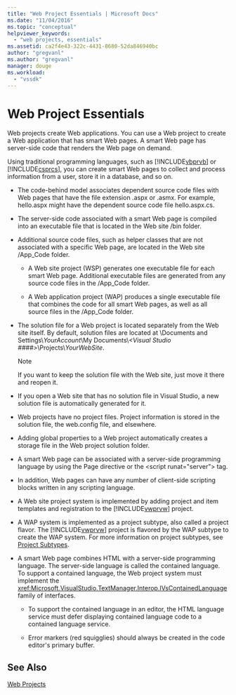 ```yaml
---
title: "Web Project Essentials | Microsoft Docs"
ms.date: "11/04/2016"
ms.topic: "conceptual"
helpviewer_keywords: 
  - "web projects, essentials"
ms.assetid: ca2f4e43-322c-4431-8680-52da846940bc
author: "gregvanl"
ms.author: "gregvanl"
manager: douge
ms.workload: 
  - "vssdk"
---
```

# Web Project Essentials
Web projects create Web applications. You can use a Web project to create a Web application that has smart Web pages. A smart Web page has server-side code that renders the Web page on demand.  
  
 Using traditional programming languages, such as [!INCLUDE[vbprvb](../../code-quality/includes/vbprvb_md.md)] or [!INCLUDE[csprcs](../../data-tools/includes/csprcs_md.md)], you can create smart Web pages to collect and process information from a user, store it in a database, and so on.  
  
- The code-behind model associates dependent source code files with Web pages that have the file extension .aspx or .asmx. For example, hello.aspx might have the dependent source code file hello.aspx.cs.  
  
- The server-side code associated with a smart Web page is compiled into an executable file that is located in the Web site /bin folder.  
  
- Additional source code files, such as helper classes that are not associated with a specific Web page, are located in the Web site /App_Code folder.  
  
  -   A Web site project (WSP) generates one executable file for each smart Web page. Additional executable files are generated from any source code files in the /App_Code folder.  
  
  -   A Web application project (WAP) produces a single executable file that combines the code for all smart Web pages, as well as all source files in the /App_Code folder.  
  
- The solution file for a Web project is located separately from the Web site itself. By default, solution files are located at \Documents and Settings\\*YourAccount*\My Documents\\*\<Visual Studio ####>*\Projects\\*YourWebSite*.  
  
  > [!NOTE]
  >  If you want to keep the solution file with the Web site, just move it there and reopen it.  
  
- If you open a Web site that has no solution file in Visual Studio, a new solution file is automatically generated for it.  
  
- Web projects have no project files. Project information is stored in the solution file, the web.config file, and elsewhere.  
  
- Adding global properties to a Web project automatically creates a storage file in the Web project solution folder.  
  
- A smart Web page can be associated with a server-side programming language by using the Page directive or the \<script runat="server"> tag.  
  
- In addition, Web pages can have any number of client-side scripting blocks written in any scripting language.  
  
- A Web site project system is implemented by adding project and item templates and registration to the [!INCLUDE[vwprvw](../../extensibility/internals/includes/vwprvw_md.md)] project.  
  
- A WAP system is implemented as a project subtype, also called a project flavor. The [!INCLUDE[vwprvw](../../extensibility/internals/includes/vwprvw_md.md)] project is flavored by the WAP subtype to create the WAP system. For more information on project subtypes, see [Project Subtypes](../../extensibility/internals/project-subtypes.md).  
  
- A smart Web page combines HTML with a server-side programming language. The server-side language is called the contained language. To support a contained language, the Web project system must implement the <xref:Microsoft.VisualStudio.TextManager.Interop.IVsContainedLanguage> family of interfaces.  
  
  -   To support the contained language in an editor, the HTML language service must defer displaying contained language code to a contained language service.  
  
  -   Error markers (red squigglies) should always be created in the code editor's primary buffer.  
  
## See Also  
 [Web Projects](../../extensibility/internals/web-projects.md)